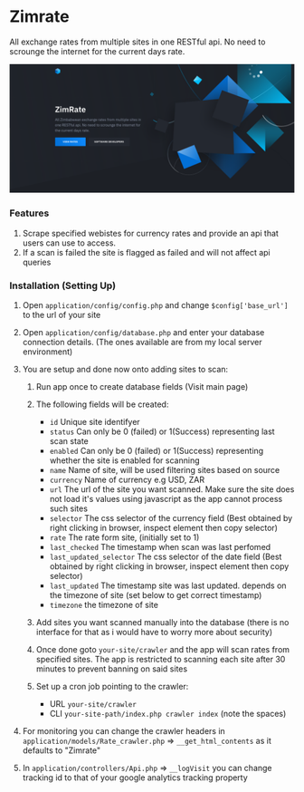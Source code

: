 # Zimrate

All exchange rates from multiple sites in one RESTful api. No need to scrounge the internet for the current days rate.

![Screenshot1](src/images/zimrate_screenshot.png)

### Features

1. Scrape specified webistes for currency rates and provide an api that users can use to access.
2. If a scan is failed the site is flagged as failed and will not affect api queries

### Installation (Setting Up)

1. Open `application/config/config.php` and change `$config['base_url']` to the url of your site
2. Open `application/config/database.php` and enter your database connection details. (The ones available are from my local server environment)
3. You are setup and done now onto adding sites to scan:

    1. Run app once to create database fields (Visit main page)

    2. The following fields will be created:
        * `id`                     Unique site identifyer
        * `status`                 Can only be 0 (failed) or 1(Success) representing last scan state
        * `enabled`                Can only be 0 (failed) or 1(Success) representing whether the site is enabled for scanning
        * `name`                   Name of site, will be used filtering sites based on source
        * `currency`               Name of currency e.g USD, ZAR
        * `url`                    The url of the site you want scanned. Make sure the site does not load it's values using javascript as the app cannot process such sites
        * `selector`               The css selector of the currency field (Best obtained by right clicking in browser, inspect element then copy selector)
        * `rate`                   The rate form site, (initially set to 1)
        * `last_checked`           The timestamp when scan was last perfomed
        * `last_updated_selector`  The css selector of the date field (Best obtained by right clicking in browser, inspect element then copy selector)
        * `last_updated`           The timestamp site was last updated. depends on the timezone of site (set below to get correct timestamp)
        * `timezone`               the timezone of site

    3. Add sites you want scanned manually into the database (there is no interface for that as i would have to worry more about security)

    4. Once done goto `your-site/crawler` and the app will scan rates from specified sites. The app is restricted to scanning each site after 30 minutes to prevent banning on said sites

    5. Set up a cron job pointing to the crawler:
        * URL `your-site/crawler`
        * CLI `your-site-path/index.php crawler index` (note the spaces)

4. For monitoring you can change the crawler headers in `application/models/Rate_crawler.php` => `__get_html_contents` as it defaults to "Zimrate"

5. In `application/controllers/Api.php` => `__logVisit` you can change tracking id to that of your google analytics tracking property
